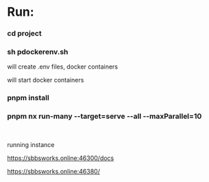 # Run:

### cd project

### sh pdockerenv.sh

will create .env files, docker containers

will start docker containers

### pnpm install

### pnpm nx run-many --target=serve --all --maxParallel=10

&nbsp;
&nbsp;
&nbsp;
&nbsp;

running instance

https://sbbsworks.online:46300/docs

https://sbbsworks.online:46380/